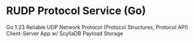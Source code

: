 # RUDP Protocol Service (Go)
Go 1.23 Reliable UDP Network Protocol (Protocol Structures, Protocol API) Client-Server App w/ ScyllaDB Payload Storage
